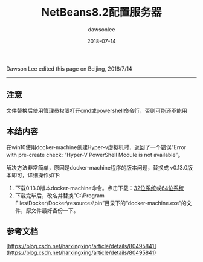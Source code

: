 ﻿---
title: "NetBeans8.2配置服务器"
layout: post
date: 2018-07-14
image: 
headerImage: false
tag:
- Docker
star: false
category: blog
author: dawsonlee
---

Dawson Lee edited this page on Beijing, 2018/7/14

---
  [1]:  https://blog.csdn.net/harxingxing/article/details/docker-machine-Windows-i386.exe
  [2]:  https://github.com/harxingxing/favorite/raw/master/docker/docker-machine-Windows-x86_64.exe


##  注意
文件替换后使用管理员权限打开cmd或powershell命令行，否则可能还不能用

##  本结内容
在win10使用docker-machine创建Hyper-v虚拟机时，返回了一个错误”Error with pre-create check: “Hyper-V PowerShell Module is not available”。

解决方法非常简单，原因是docker-machine程序的版本问题，替换成 v0.13.0版本即可，详细操作如下:

1.  下载0.13.0版本docker-machine命令。点击下载：[32位系统][1]或[64位系统][2]
2.  下载完毕后，改名并替换”C:\Program Files\Docker\Docker\resources\bin”目录下的“docker-machine.exe”的文件，原文件最好备份一下。
##  参考文档
[https://blog.csdn.net/harxingxing/article/details/80495841](https://blog.csdn.net/harxingxing/article/details/80495841)


